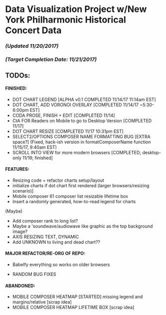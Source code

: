 # Data Visualization Project w/New York Philharmonic Historical Concert Data


### _(Updated 11/20/2017)_
### _(Target Completion Date: 11/21/2017)_

## TODOs: 

#### FINISHED: 
* DOT CHART LEGEND [ALPHA v0.1 COMPLETED 11/14/17 11:14am EST]
* DOT CHART, ADD VORONOI OVERLAY [COMPLETED 11/14/17 ~5:30-6:00pm EST]
* CODA PROSE, FINISH + EDIT [COMPLETED 11/14]
* CtA FOR Readers on Mobile to go to Desktop Version [COMPLETED 11/17]
* DOT CHART RESIZE [COMPLETED 11/17 10:31pm EST]
* SELECT2/OPTIONS COMPOSER NAME FORMATTING BUG [EXTRA space?] (Fixed, hack-ish version in formatComposerName function 11/15/17, 9:40am EST)
* SCROLL INTO VIEW for more modern browsers [COMPLETED; desktop-only 11/19; finished]

#### FEATURES: 
* Resizing code + refactor charts setup/layout 
* initialize charts if dot chart first rendered (larger browsers/resizing scenario)]
* Mobile composer 61 composer list resizable lifetime box
* Insert a randomly generated, how-to-read legend for charts

(Maybe)
* Add composer rank to long list? 
* Maybe a 'soundwave/audiowave like graphic as the top background image?
* AXIS RESIZING TEXT, DYNAMIC
* Add UNKNOWN to living and dead chart??

#### MAJOR REFACTOR/RE-ORG OF REPO:
* Babelfy everything so works on older browsers

* RANDOM BUG FIXES


#### ABANDONED: 
* MOBILE COMPOSER HEATMAP [STARTED] missing legend and margins/relative [scrap idea]
* MOBILE COMPOSER HEATMAP LIFETIME BOX [scrap idea]






